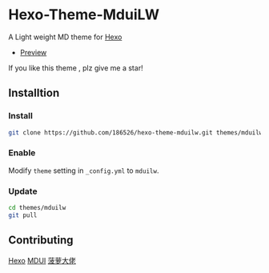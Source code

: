 # Hexo-Theme-MduiLW

A Light weight MD theme for [Hexo]

- [Preview](http://mduilw.186526.xyz)

If you like this theme , plz give me a star!

## Installtion

### Install

``` bash
git clone https://github.com/186526/hexo-theme-mduilw.git themes/mduilw
```

### Enable

Modify `theme` setting in `_config.yml` to `mduilw`.

### Update

``` bash
cd themes/mduilw
git pull
```

## Contributing

[Hexo]
[MDUI]
[菠萝大佬]

[Hexo]: https://hexo.io/
[MDUI]: https://mdui.org/
[菠萝大佬]: https://wngamebox.cn
